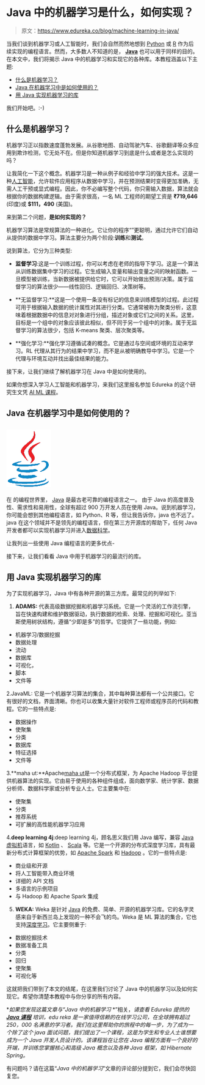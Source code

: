 # Java 中的机器学习是什么，如何实现？

> 原文：<https://www.edureka.co/blog/machine-learning-in-java/>

当我们谈到机器学习或人工智能时，我们会自然而然地想到 [Python](https://www.edureka.co/blog/python-programming-language) 或 [R](https://www.edureka.co/blog/r-tutorial/) 作为后续实现的编程语言。然而，大多数人不知道的是， **[Java](https://www.edureka.co/blog/what-is-java/)** 也可以用于同样的目的。在本文中，我们将揭示 Java 中的机器学习和实现它的各种库。本教程涵盖以下主题:

*   [什么是机器学习？](#whatisml)
*   [Java 在机器学习中是如何使用的？](#howjavaisused)
*   [用 Java 实现机器学习的库](#libraries)

我们开始吧。:-)

## **什么是机器学习？**

机器学习正以指数速度蓬勃发展。从谷歌地图、自动驾驶汽车、谷歌翻译等众多应用到欺诈检测，它无处不在。但是你知道机器学习到底是什么或者是怎么实现的吗？

让我简化一下这个概念。机器学习是一种从例子和经验中学习的强大技术。这是一种[人工智能](https://www.edureka.co/blog/what-is-artificial-intelligence)，允许软件应用程序从数据中学习，并在预测结果时变得更加准确，无需人工干预或显式编程。因此，你不必编写整个代码，你只需输入数据，算法就会根据你的数据构建逻辑。由于需求很高，一名 ML 工程师的期望工资是 **₹719,646** (印度)或 **$111，490** (美国)。

来到第二个问题，**是如何实现的？**

机器学习算法是常规算法的一种进化。它让你的程序“”更聪明，通过允许它们自动从提供的数据中学习。算法主要分为两个阶段:**训练**和**测试**。

说到算法，它分为三种类型:

*   **监督学习**:这是一个训练过程，你可以考虑在老师的指导下学习。这是一个算法从训练数据集中学习的过程。它生成输入变量和输出变量之间的映射函数。一旦模型被训练，当新数据被提供给它时，它可以开始做出预测/决策。属于监督学习的算法很少——线性回归、逻辑回归、决策树等。

*   **无监督学习:**这是一个使用一条没有标记的信息来训练模型的过程。此过程可用于根据输入数据的统计属性对其进行分类。它通常被称为聚类分析，这意味着根据数据中的信息对对象进行分组，描述对象或它们之间的关系。这里，目标是一个组中的对象应该彼此相似，但不同于另一个组中的对象。属于无监督学习的算法很少，包括 K-means 聚类、层次聚类等。

*   **强化学习:**强化学习遵循试凑的概念。它是通过与空间或环境的互动来学习。RL 代理从其行为的结果中学习，而不是从被明确教导中学习。它是一个代理与环境互动并找出最佳结果的能力。

接下来，让我们继续了解机器学习在 Java 中是如何使用的。

如果你想深入学习人工智能和机器学习，来我们这里报名参加 Edureka 的这个研究生文凭 [AI ML 课程](https://www.edureka.co/executive-programs/machine-learning-and-ai)。

## **Java 在机器学习中是如何使用的？**

## **![java - java vs javascript - edureka](img/e0b8dcdb4ef95e77e84f70e11a4658ef.png)**

在  的编程世界里， [Java](https://www.edureka.co/blog/java-tutorial/) 是最古老可靠的编程语言之一。 由于 Java 的高度普及性、需求性和易用性，全球有超过 900 万开发人员在使用 Java。说到机器学习，你可能会想到其他编程语言，如 Python、R 等，但让我告诉你，java 也不远了。java 在这个领域并不是领先的编程语言，但在第三方开源库的帮助下，任何 Java 开发者都可以实现机器学习并进入[数据科学](https://www.edureka.co/blog/what-is-data-science/)。

让我列出一些使用 Java 编程语言的更多优点-

接下来，让我们看看 Java 中用于机器学习的最流行的库。

## **用 Java 实现机器学习的库**

为了实现机器学习，Java 中有各种开源的第三方库。最常见的列举如下:

1. **ADAMS:** 代表高级数据挖掘和机器学习系统。它是一个灵活的工作流引擎，旨在快速构建和维护数据驱动，执行数据的检索、处理、挖掘和可视化。亚当斯使用树状结构，遵循“少即是多”的哲学。它提供了一些功能，例如:

*   机器学习/数据挖掘
*   数据处理
*   流动
*   数据库
*   可视化，
*   脚本
*   文件等

2.JavaML: 它是一个机器学习算法的集合，其中每种算法都有一个公共接口。它有很好的文档，界面清晰。你也可以收集大量针对软件工程师或程序员的代码和教程。它的一些特点是:

*   数据操作
*   使聚集
*   分类
*   数据库
*   特征选择
*   文件等

3.**maha ut:**Apache[maha ut](https://mahout.apache.org/)是一个分布式框架，为 Apache Hadoop 平台提供机器算法的实现。它由易于使用的各种组件组成，面向数学家、统计学家、数据分析师、数据科学家或分析专业人士。它主要集中在:

*   使聚集
*   分类
*   推荐系统
*   可扩展的高性能机器学习应用

4.**deep learning 4j**:deep learning 4j，顾名思义我们用 Java 编写，兼容 [Java 虚拟机](https://www.edureka.co/blog/java-virtual-machine/)语言，如 [Kotlin](https://www.edureka.co/blog/what-is-kotlin/) 、 [Scala](https://www.edureka.co/blog/what-is-scala/) 等。它是一个开源的分布式深度学习库，具有最新分布式计算框架的优势，如 [Apache Spark](https://www.edureka.co/blog/spark-java-tutorial/) 和 [Hadoop](https://www.edureka.co/blog/videos/hadoop-tutorial/) 。它的一些特点是:

*   商业级和开源
*   将人工智能带入商业环境
*   详细的 API 文档
*   多语言的示例项目
*   与 Hadoop 和 Apache Spark 集成

5. **WEKA:** Weka 是针对 [Java](https://www.edureka.co/blog/what-is-java/) 的免费、简单、开源的机器学习库。它的名字灵感来自于新西兰岛上发现的一种不会飞的鸟。Weka 是 ML 算法的集合，它也支持[深度学习](https://www.edureka.co/blog/what-is-deep-learning)。它主要侧重于:

*   数据挖掘技术
*   数据准备工具
*   分类
*   回归
*   使聚集
*   可视化等

这就把我们带到了本文的结尾，在这里我们讨论了 Java 中的机器学习以及如何实现它。希望你清楚本教程中与你分享的所有内容。

**如果您发现这篇文章与“Java 中的机器学习* *”相关，*请查看 Edureka 提供的 [**Java 课程**](https://www.edureka.co/java-j2ee-training-course) 培训，edu reka 是一家值得信赖的在线学习公司，在全球拥有超过 250，000 名满意的学习者。我们在这里帮助你的旅程中的每一步，为了成为一个除了这个 java 面试问题，我们提出了一个课程，这是为学生和专业人士谁想要成为一个 Java 开发人员设计的。该课程旨在让您在 Java 编程方面有一个良好的开端，并训练您掌握核心和高级 Java 概念以及各种 Java 框架，如 Hibernate Spring。*

有问题吗？请在这篇“*Java 中的机器学习*”文章的评论部分提到它，我们会尽快回复您。